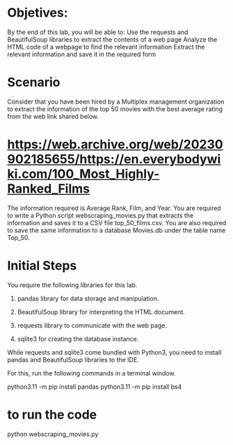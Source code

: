 # Objetives:
By the end of this lab, you will be able to:
Use the requests and BeautifulSoup libraries to extract the contents of a web page
Analyze the HTML code of a webpage to find the relevant information
Extract the relevant information and save it in the required form

# Scenario
Consider that you have been hired by a Multiplex management organization 
to extract the information of the top 50 movies with the best average rating 
from the web link shared below.

# https://web.archive.org/web/20230902185655/https://en.everybodywiki.com/100_Most_Highly-Ranked_Films

The information required is Average Rank, Film, and Year.
You are required to write a Python script webscraping_movies.py that extracts the 
information and saves it to a CSV file top_50_films.csv. You are also required  to save the same information to a database Movies.db under the table name Top_50.

# Initial Steps

You require the following libraries for this lab.

1. pandas library for data storage and manipulation.

2. BeautifulSoup library for interpreting the HTML document.

3. requests library to communicate with the web page.

4. sqlite3 for creating the database instance.

While requests and sqlite3 come bundled with Python3, you need to install pandas and BeautifulSoup libraries to the IDE.

For this, run the following commands in a terminal window.

python3.11 -m pip install pandas
python3.11 -m pip install bs4

# to run the code 
python webscraping_movies.py